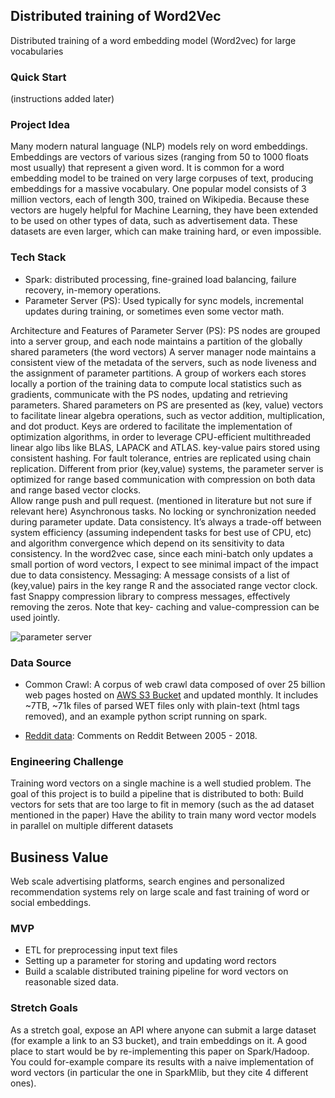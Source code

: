 ## Distributed training of Word2Vec
Distributed training of a word embedding model (Word2vec) for large vocabularies

### Quick Start
(instructions added later)

### Project Idea 
Many modern natural language (NLP) models rely on word embeddings. Embeddings are vectors of various sizes (ranging from 50 to 1000 floats most usually) that represent a given word. It is common for a word embedding model to be trained on very large corpuses of text, producing embeddings for a massive vocabulary. One popular model consists of 3 million vectors, each of length 300, trained on Wikipedia. Because these vectors are hugely helpful for Machine Learning, they have been extended to be used on other types of data, such as advertisement data. These datasets are even larger, which can make training hard, or even impossible. 


### Tech Stack
- Spark: distributed processing, fine-grained load balancing, failure recovery, in-memory operations. 
- Parameter Server (PS): Used typically for sync models, incremental updates during training, or sometimes even some vector math. 



Architecture and Features of Parameter Server (PS):
PS nodes are grouped into a server group, and each node maintains a partition of the globally shared parameters (the word vectors)
A server manager node maintains a consistent view of the metadata of the servers, such as node liveness and the assignment of parameter partitions.
A group of workers each stores locally a portion of the training data to compute local statistics such as gradients, communicate with the PS nodes, updating and retrieving parameters.
Shared parameters on PS are presented as (key, value) vectors to facilitate linear algebra operations, such as vector addition, multiplication, and dot product. Keys are ordered to facilitate the implementation of optimization algorithms, in order to leverage CPU-efficient multithreaded linear algo libs like BLAS, LAPACK and ATLAS. 
key-value pairs stored using consistent hashing. For fault tolerance, entries are replicated using chain replication. Different from prior (key,value) systems, the parameter server is optimized for range based communication with compression on both data and range based vector clocks.  
Allow range push and pull request. (mentioned in literature but not sure if relevant here)
Asynchronous tasks. No locking or synchronization needed during parameter update.
Data consistency. It’s always a trade-off between system efficiency (assuming independent tasks for best use of CPU, etc) and algorithm convergence which depend on its sensitivity to data consistency.   In the word2vec case, since each mini-batch only updates a small portion of word vectors, I expect to see minimal impact of the impact due to data consistency.
Messaging: A message consists of a list of (key,value) pairs in the key range R and the associated range vector clock. fast Snappy compression library to compress messages, effectively removing the zeros. Note that key- caching and value-compression can be used jointly.

![parameter server](https://github.com/haoyangOxford/distributed-word2vec/blob/master/parameter%20servers.png)

### Data Source
 - Common Crawl: A corpus of web crawl data composed of over 25 billion web pages hosted on [AWS S3 Bucket](https://registry.opendata.aws/commoncrawl/) and updated monthly. It includes ~7TB, ~71k files of parsed WET files only with plain-text (html tags removed), and an example python script running on spark.

 - [Reddit data](https://bigquery.cloud.google.com/table/fh-bigquery:reddit_comments.all): Comments on Reddit Between 2005 - 2018.
 
### Engineering Challenge
Training word vectors on a single machine is a well studied problem. The goal of this project is to build a pipeline that is distributed to both:
Build vectors for sets that are too large to fit in memory (such as the ad dataset mentioned in the paper)
Have the ability to train many word vector models in parallel on multiple different datasets

## Business Value
Web scale advertising platforms, search engines and personalized recommendation systems rely on large scale and fast training of word or social embeddings.

### MVP
 - ETL for preprocessing input text files 
 - Setting up a parameter for storing and updating word rectors
 - Build a scalable distributed training pipeline for word vectors on reasonable sized data.


### Stretch Goals
As a stretch goal, expose an API where anyone can submit a large dataset (for example a link to an S3 bucket), and train embeddings on it. A good place to start would be by re-implementing this paper on Spark/Hadoop. You could for-example compare its results with a naive implementation of word vectors (in particular the one in SparkMlib, but they cite 4 different ones).

